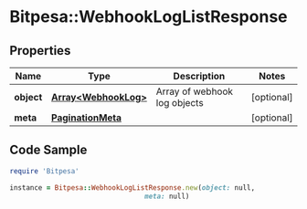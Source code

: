 # Bitpesa::WebhookLogListResponse

## Properties

Name | Type | Description | Notes
------------ | ------------- | ------------- | -------------
**object** | [**Array&lt;WebhookLog&gt;**](WebhookLog.md) | Array of webhook log objects | [optional] 
**meta** | [**PaginationMeta**](PaginationMeta.md) |  | [optional] 

## Code Sample

```ruby
require 'Bitpesa'

instance = Bitpesa::WebhookLogListResponse.new(object: null,
                                 meta: null)
```


